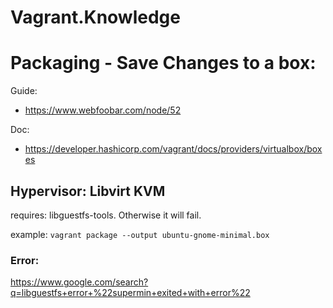 # Vagrant.Knowledge

# Packaging - Save Changes to a box:
Guide:
- https://www.webfoobar.com/node/52

Doc:
- https://developer.hashicorp.com/vagrant/docs/providers/virtualbox/boxes

## Hypervisor: Libvirt KVM
requires: libguestfs-tools. Otherwise it will fail.

example:
```vagrant package --output ubuntu-gnome-minimal.box```

### Error:
https://www.google.com/search?q=libguestfs+error+%22supermin+exited+with+error%22
